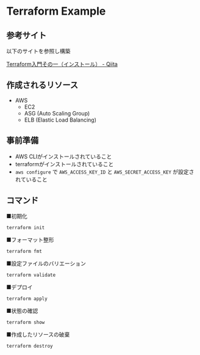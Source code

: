 # Terraform Example

## 参考サイト

以下のサイトを参照し構築

[Terraform入門その一（インストール） - Qiita](https://qiita.com/kenkono/items/86fb4544735d9cfad080)

## 作成されるリソース

- AWS
    - EC2
    - ASG (Auto Scaling Group)
    - ELB (Elastic Load Balancing)

## 事前準備

- AWS CLIがインストールされていること
- terraformがインストールされていること
- `aws configure` で `AWS_ACCESS_KEY_ID` と `AWS_SECRET_ACCESS_KEY` が設定されていること

## コマンド

■初期化

```
terraform init
```

■フォーマット整形

```
terraform fmt
```

■設定ファイルのバリエーション

```
terraform validate
```

■デプロイ

```
terraform apply
```

■状態の確認

```
terraform show
```

■作成したリソースの破棄

```
terraform destroy
```
